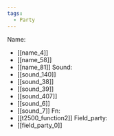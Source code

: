 ```yaml
---
tags:
  - Party
---
```

Name:
- [[name_4]]
- [[name_58]]
- [[name_81]]
Sound:
- [[sound_140]]
- [[sound_38]]
- [[sound_39]]
- [[sound_407]]
- [[sound_6]]
- [[sound_7]]
Fn:
- [[t2500_function2]]
Field_party:
- [[field_party_0]]
